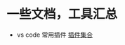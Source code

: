 # 一些文档，工具汇总

- vs code 常用插件
  [插件集合](https://github.com/hanyanjun/document/blob/master/vscode-plugin.md)